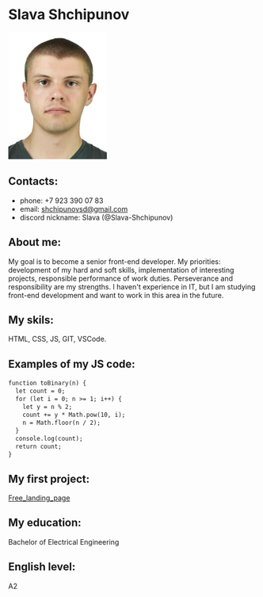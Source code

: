 # Slava Shchipunov
![MyPhoto](./img/Photo.jpg)
## Contacts:
* phone: +7 923 390 07 83
* email: shchipunovsd@gmail.com
* discord nickname: Slava (@Slava-Shchipunov)
## About me:
My goal is to become a senior front-end developer. My priorities: development of my hard and soft skills, implementation of interesting projects, responsible performance of work duties. Perseverance and responsibility are my strengths. I haven't experience in IT, but I am studying front-end development and want to work in this area in the future.
## My skils:
HTML, CSS, JS, GIT, VSCode.
## Examples of my JS code:
```
function toBinary(n) {
  let count = 0;
  for (let i = 0; n >= 1; i++) {
    let y = n % 2;
    count += y * Math.pow(10, i);
    n = Math.floor(n / 2);
  }
  console.log(count);
  return count;
}
```
## My first project:
[Free_landing_page](https://github.com/Slava-Shchipunov/free_landing_page.git)
## My education:
Bachelor of Electrical Engineering
## English level:
A2
